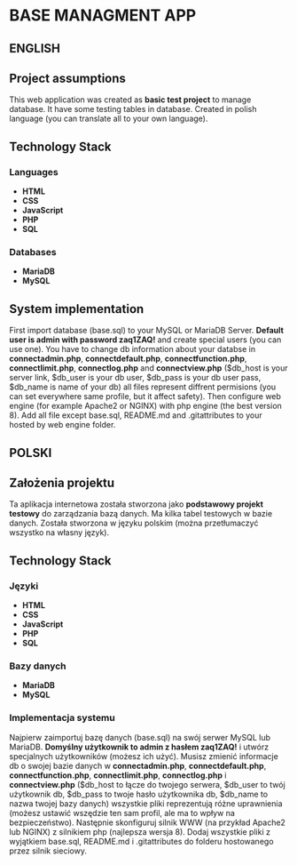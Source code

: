 # BASE MANAGMENT APP

## ENGLISH

## Project assumptions

This web application was created as **basic test project** to manage database. It have some testing tables in database. Created in polish language (you can translate all to your own language). 

## Technology Stack

### Languages

- **HTML**
- **CSS**
- **JavaScript**
- **PHP**
- **SQL**

### Databases

- **MariaDB**
- **MySQL**

## System implementation

First import database (base.sql) to your MySQL or MariaDB Server. **Default user is admin with password zaq1ZAQ!** and create special users (you can use one). You have to change db information about your databse in **connectadmin.php**, **connectdefault.php**, **connectfunction.php**, **connectlimit.php**, **connectlog.php** and **connectview.php** ($db_host is your server link, $db_user is your db user, $db_pass is your db user pass, $db_name is name of your db) all files represent diffrent permisions (you can set everywhere same profile, but it affect safety). Then configure web engine (for example Apache2 or NGINX) with php engine (the best version 8). Add all file except base.sql, README.md and .gitattributes to your hosted by web engine folder. 

## POLSKI

## Założenia projektu
Ta aplikacja internetowa została stworzona jako **podstawowy projekt testowy** do zarządzania bazą danych. Ma kilka tabel testowych w bazie danych. Została stworzona w języku polskim (można przetłumaczyć wszystko na własny język).

## Technology Stack

### Języki

- **HTML**
- **CSS**
- **JavaScript**
- **PHP**
- **SQL**

### Bazy danych
- **MariaDB**
- **MySQL**

### Implementacja systemu

Najpierw zaimportuj bazę danych (base.sql) na swój serwer MySQL lub MariaDB. **Domyślny użytkownik to admin z hasłem zaq1ZAQ!** i utwórz specjalnych użytkowników (możesz ich użyć). Musisz zmienić informacje db o swojej bazie danych w **connectadmin.php**, **connectdefault.php**, **connectfunction.php**, **connectlimit.php**, **connectlog.php** i **connectview.php** ($db_host to łącze do twojego serwera, $db_user to twój użytkownik db, $db_pass to twoje hasło użytkownika db, $db_name to nazwa twojej bazy danych) wszystkie pliki reprezentują różne uprawnienia (możesz ustawić wszędzie ten sam profil, ale ma to wpływ na bezpieczeństwo). Następnie skonfiguruj silnik WWW (na przykład Apache2 lub NGINX) z silnikiem php (najlepsza wersja 8). Dodaj wszystkie pliki z wyjątkiem base.sql, README.md i .gitattributes do folderu hostowanego przez silnik sieciowy.